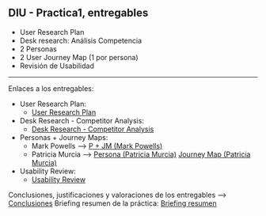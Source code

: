 ## DIU - Practica1, entregables

- User Research Plan
- Desk research: Análisis Competencia 
- 2 Personas 
- 2 User Journey Map (1 por persona)
- Revisión de Usabilidad 

---

Enlaces a los entregables:
- User Research Plan: 
    - [User Research Plan](User_Research_Plan.pdf)
- Desk Research - Competitor Analysis:
    - [Desk Research - Competitor Analysis](Competitor_Analysis/Competitor_Analysis.pdf)
- Personas + Journey Maps:
    - Mark Powells --> [P + JM (Mark Powells)](Personas_y_Journey_Maps/Persona_+_Journey_Map_\(Mark_Powells\).pdf)
    - Patricia Murcia --> [Persona (Patricia Murcia)](Personas_y_Journey_Maps/Persona_\(Patricia_Murcia\).pdf) [Journey Map (Patricia Murcia)](Personas_y_Journey_Maps/User_Journey_Map_\(Patricia_Murcia\).pdf)
- Usability Review:
    - [Usability Review](Usability_Review/Usability_Review_Kafka.pdf)

Conclusiones, justificaciones y valoraciones de los entregables --> [Conclusiones](Conclusiones_justificaciones_valoraciones.pdf)
Briefing resumen de la práctica: [Briefing resumen](Briefing_resumen.pdf)
